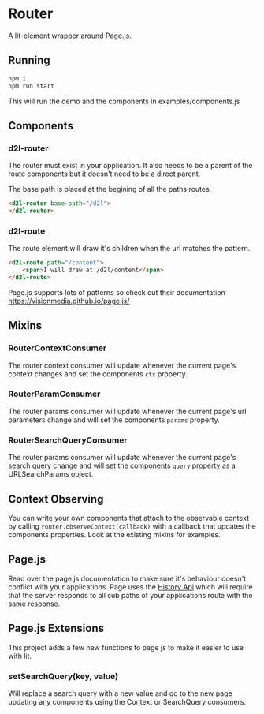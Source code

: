 # Router

A lit-element wrapper around Page.js. 

## Running

```bash
npm i
npm run start 
```

This will run the demo and the components in examples/components.js

## Components

### d2l-router
The router must exist in your application. It also needs to be a parent of the route components but it doesn't need to be a direct parent.

The base path is placed at the begining of all the paths routes.
```html 
<d2l-router base-path="/d2l">
</d2l-router>
```

### d2l-route
The route element will draw it's children when the url matches the pattern.
```html 
<d2l-route path="/content">
    <span>I will draw at /d2l/content</span>
</d2l-route>
```
Page.js supports lots of patterns so check out their documentation https://visionmedia.github.io/page.js/

## Mixins

### RouterContextConsumer
The router context consumer will update whenever the current page's context changes and set the components `ctx` property.

### RouterParamConsumer
The router params consumer will update whenever the current page's url parameters change and will set the components `params` property.

### RouterSearchQueryConsumer
The router params consumer will update whenever the current page's search query change and will set the components `query` property as a URLSearchParams object.

## Context Observing

You can write your own components that attach to the observable context by calling `router.observeContext(callback)` with a callback that updates the components properties. Look at the existing mixins for examples.


## Page.js
Read over the page.js documentation to make sure it's behaviour doesn't conflict with your applications. Page uses the [History Api](https://developer.mozilla.org/en-US/docs/Web/API/History_API) which will require that the server responds to all sub paths of your applications route with the same response.

## Page.js Extensions

This project adds a few new functions to page js to make it easier to use with lit.

### setSearchQuery(key, value)

Will replace a search query with a new value and go to the new page updating any components using the Context or SearchQuery consumers.